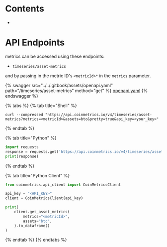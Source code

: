 # Contents

* [<Subcategory>](subcategory.md#metricid)

# <Subcategory><a href="#<metricId>" id="<metricId>"></a>

# API Endpoints

<Subcategory> metrics can be accessed using these endpoints:

* `timeseries/asset-metrics`

and by passing in the metric ID's `<metricId>*` in the `metrics` parameter.

{% swagger src="../../.gitbook/assets/openapi.yaml" path="/timeseries/asset-metrics" method="get" %}
[openapi.yaml](../../.gitbook/assets/openapi.yaml)
{% endswagger %}

{% tabs %}
{% tab title="Shell" %}
```shell
curl --compressed "https://api.coinmetrics.io/v4/timeseries/asset-metrics?metrics=<metricId>&assets=btc&pretty=true&api_key=<your_key>"
```
{% endtab %}

{% tab title="Python" %}
```python
import requests
response = requests.get('https://api.coinmetrics.io/v4/timeseries/asset-metrics?metrics=<metricId>&assets=btc&pretty=true&api_key=<your_key>').json()
print(response)
```
{% endtab %}

{% tab title="Python Client" %}
```python
from coinmetrics.api_client import CoinMetricsClient

api_key = "<API_KEY>"
client = CoinMetricsClient(api_key)

print(
    client.get_asset_metrics(
        metrics="<metricId>", 
        assets="btc",
    ).to_dataframe()
)
```
{% endtab %}
{% endtabs %}
